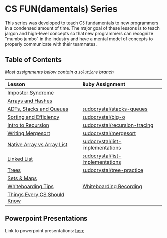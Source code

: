 # CS FUN(damentals) Series
This series was developed to teach CS fundamentals to new programmers in a condensed amount of time. The major goal of these lessons is to teach jargon and high-level concepts so that new programmers can recognize "mumbo jumbo" in the industry and have a mental model of concepts to properly communicate with their teammates.

## Table of Contents

_Most assignments below contain a `solutions` branch_

| Lesson                     | Ruby Assignment
|:-------------------------- |:---------------------
| [Imposter Syndrome](lessons/00-Imposter-Syndrome.md)          |
| [Arrays and Hashes](lessons/01-Arrays-Hashes.md)              |
| [ADTs, Stacks and Queues](lessons/02-ADTs-Stacks-Queues.md)   | [sudocrystal/stacks-queues](https://github.com/sudocrystal/stacks-queues)
| [Sorting and Efficiency](lessons/03-Sorting-Efficiency.md)    | [sudocrystal/big-o](https://github.com/sudocrystal/big-o)
| [Intro to Recursion](lessons/04-Intro-to-Recursion.md)        | [sudocrystal/recursion-tracing](https://github.com/sudocrystal/recursion-tracing)
| [Writing Mergesort](lessons/05-Mergesort.md)                  | [sudocrystal/mergesort](https://github.com/sudocrystal/mergesort)
| [Native Array vs Array List](lessons/06-Array-vs-ArrayList.md)| [sudocrystal/list-implementations](https://github.com/sudocrystal/list-implementations)
| [Linked List](lessons/07-LinkedLists.md)                      | [sudocrystal/list-implementations](https://github.com/sudocrystal/list-implementations)
| [Trees](lessons/08-Trees.md)                                  |  [sudocrystal/tree-practice](https://github.com/sudocrystal/tree-practice)
| [Sets & Maps](lessons/09-Set-Map-Abstract-vs-Implement.md)    |
| [Whiteboarding Tips](lessons/10-Whiteboarding-Tips.md)        | [Whiteboarding Recording](lessons/11-Whiteboarding-Recording.md)
| [Things Every CS Should Know](lessons/12-Things-Every-CS-Should-Know.md) |

## Powerpoint Presentations
Link to powerpoint presentations: [here](https://drive.google.com/drive/folders/0B6DpS0ihYV31Rk1BakZMQ09FWk0?usp=sharing)

